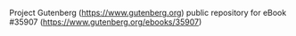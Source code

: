 Project Gutenberg (https://www.gutenberg.org) public repository for eBook #35907 (https://www.gutenberg.org/ebooks/35907)
